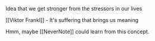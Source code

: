 Idea that we get stronger from the stressors in our lives 

[[Viktor Frankl]] - It's suffering that brings us meaning


Hmm, maybe [[NeverNote]] could learn from this concept.